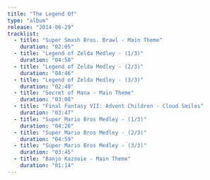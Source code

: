 ```yaml
---
title: "The Legend Of"
type: "album"
release: "2014-08-29"
tracklist:
  - title: "Super Smash Bros. Brawl - Main Theme"
    duration: "02:05"
  - title: "Legend of Zelda Medley - (1/3)"
    duration: "04:58"
  - title: "Legend of Zelda Medley - (2/3)"
    duration: "04:46"
  - title: "Legend of Zelda Medley - (3/3)"
    duration: "02:48"
  - title: "Secret of Mana - Main Theme"
    duration: "03:08"
  - title: "Final Fantasy VII: Advent Children - Cloud Smiles"
    duration: "03:47"
  - title: "Super Mario Bros Medley - (1/3)"
    duration: "04:26"
  - title: "Super Mario Bros Medley - (2/3)"
    duration: "04:59"
  - title: "Super Mario Bros Medley - (3/3)"
    duration: "03:45"
  - title: "Banjo Kazooie - Main Theme"
    duration: "01:14"
---
```

